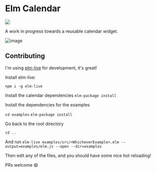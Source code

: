 # Elm Calendar

![](https://travis-ci.org/thebritican/elm-calendar.svg?branch=master)

A work in progress towards a reusable calendar widget.

![image](https://cloud.githubusercontent.com/assets/3099999/18737818/c727f914-804a-11e6-8f3f-dedbbac22651.png)


## Contributing

I'm using [elm-live](https://github.com/tomekwi/elm-live) for development, it's great!

Install elm-live:

`npm i -g elm-live`


Install the calendar dependencies
`elm-package install`

Install the dependencies for the examples

`cd examples`
`elm-package install`

Go back to the root directory

`cd ..`

And run `elm-live examples/src/<WhicheverExample>.elm --output=examples/elm.js --open --dir=examples`

Then edit any of the files, and you should have some nice hot reloading!

PRs welcome 😄
